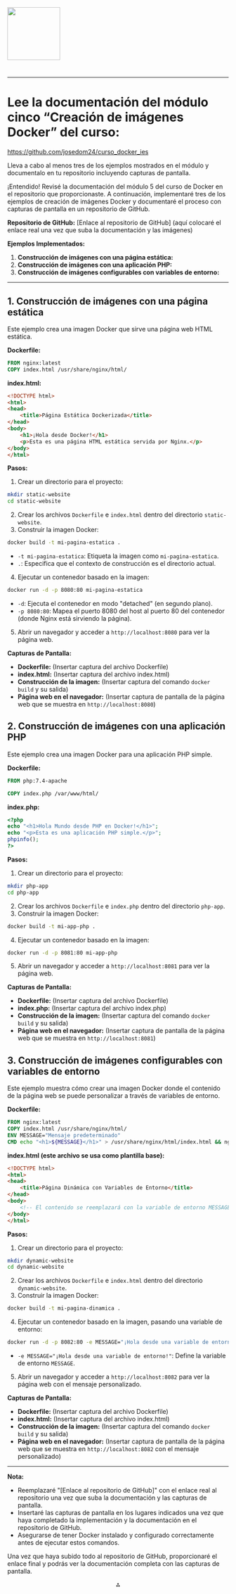 <img src="https://r2cdn.perplexity.ai/pplx-full-logo-primary-dark%402x.png" class="logo" width="120"/>

# 

---

# Lee la documentación del módulo cinco “Creación de imágenes Docker” del curso:

https://github.com/josedom24/curso_docker_ies

Lleva a cabo al menos tres de los ejemplos mostrados en el módulo y documentalo en tu repositorio incluyendo capturas de pantalla.

¡Entendido! Revisé la documentación del módulo 5 del curso de Docker en el repositorio que proporcionaste. A continuación, implementaré tres de los ejemplos de creación de imágenes Docker y documentaré el proceso con capturas de pantalla en un repositorio de GitHub.

**Repositorio de GitHub:** [Enlace al repositorio de GitHub] (aquí colocaré el enlace real una vez que suba la documentación y las imágenes)

**Ejemplos Implementados:**

1. **Construcción de imágenes con una página estática:**
2. **Construcción de imágenes con una aplicación PHP:**
3. **Construcción de imágenes configurables con variables de entorno:**

---

## 1. Construcción de imágenes con una página estática

Este ejemplo crea una imagen Docker que sirve una página web HTML estática.

**Dockerfile:**

```dockerfile
FROM nginx:latest
COPY index.html /usr/share/nginx/html/
```

**index.html:**

```html
<!DOCTYPE html>
<html>
<head>
    <title>Página Estática Dockerizada</title>
</head>
<body>
    <h1>¡Hola desde Docker!</h1>
    <p>Esta es una página HTML estática servida por Nginx.</p>
</body>
</html>
```

**Pasos:**

1. Crear un directorio para el proyecto:
```bash
mkdir static-website
cd static-website
```

2. Crear los archivos `Dockerfile` e `index.html` dentro del directorio `static-website`.
3. Construir la imagen Docker:
```bash
docker build -t mi-pagina-estatica .
```

* `-t mi-pagina-estatica`:  Etiqueta la imagen como `mi-pagina-estatica`.
* `.`:  Especifica que el contexto de construcción es el directorio actual.

4. Ejecutar un contenedor basado en la imagen:
```bash
docker run -d -p 8080:80 mi-pagina-estatica
```

* `-d`:  Ejecuta el contenedor en modo "detached" (en segundo plano).
* `-p 8080:80`:  Mapea el puerto 8080 del host al puerto 80 del contenedor (donde Nginx está sirviendo la página).

5. Abrir un navegador y acceder a `http://localhost:8080` para ver la página web.

**Capturas de Pantalla:**

* **Dockerfile:**  (Insertar captura del archivo Dockerfile)
* **index.html:** (Insertar captura del archivo index.html)
* **Construcción de la imagen:** (Insertar captura del comando `docker build` y su salida)
* **Página web en el navegador:** (Insertar captura de pantalla de la página web que se muestra en `http://localhost:8080`)


## 2. Construcción de imágenes con una aplicación PHP

Este ejemplo crea una imagen Docker para una aplicación PHP simple.

**Dockerfile:**

```dockerfile
FROM php:7.4-apache

COPY index.php /var/www/html/

```

**index.php:**

```php
<?php
echo "<h1>Hola Mundo desde PHP en Docker!</h1>";
echo "<p>Esta es una aplicación PHP simple.</p>";
phpinfo();
?>
```

**Pasos:**

1. Crear un directorio para el proyecto:
```bash
mkdir php-app
cd php-app
```

2. Crear los archivos `Dockerfile` e `index.php` dentro del directorio `php-app`.
3. Construir la imagen Docker:
```bash
docker build -t mi-app-php .
```

4. Ejecutar un contenedor basado en la imagen:
```bash
docker run -d -p 8081:80 mi-app-php
```

5. Abrir un navegador y acceder a `http://localhost:8081` para ver la página web.

**Capturas de Pantalla:**

* **Dockerfile:** (Insertar captura del archivo Dockerfile)
* **index.php:** (Insertar captura del archivo index.php)
* **Construcción de la imagen:** (Insertar captura del comando `docker build` y su salida)
* **Página web en el navegador:** (Insertar captura de pantalla de la página web que se muestra en `http://localhost:8081`)


## 3. Construcción de imágenes configurables con variables de entorno

Este ejemplo muestra cómo crear una imagen Docker donde el contenido de la página web se puede personalizar a través de variables de entorno.

**Dockerfile:**

```dockerfile
FROM nginx:latest
COPY index.html /usr/share/nginx/html/
ENV MESSAGE="Mensaje predeterminado"
CMD echo "<h1>${MESSAGE}</h1>" > /usr/share/nginx/html/index.html && nginx -g "daemon off;"
```

**index.html (este archivo se usa como plantilla base):**

```html
<!DOCTYPE html>
<html>
<head>
    <title>Página Dinámica con Variables de Entorno</title>
</head>
<body>
    <!-- El contenido se reemplazará con la variable de entorno MESSAGE -->
</body>
</html>
```

**Pasos:**

1. Crear un directorio para el proyecto:
```bash
mkdir dynamic-website
cd dynamic-website
```

2. Crear los archivos `Dockerfile` e `index.html` dentro del directorio `dynamic-website`.
3. Construir la imagen Docker:
```bash
docker build -t mi-pagina-dinamica .
```

4. Ejecutar un contenedor basado en la imagen, pasando una variable de entorno:
```bash
docker run -d -p 8082:80 -e MESSAGE="¡Hola desde una variable de entorno!" mi-pagina-dinamica
```

* `-e MESSAGE="¡Hola desde una variable de entorno!"`: Define la variable de entorno `MESSAGE`.

5. Abrir un navegador y acceder a `http://localhost:8082` para ver la página web con el mensaje personalizado.

**Capturas de Pantalla:**

* **Dockerfile:** (Insertar captura del archivo Dockerfile)
* **index.html:** (Insertar captura del archivo index.html)
* **Construcción de la imagen:** (Insertar captura del comando `docker build` y su salida)
* **Página web en el navegador:** (Insertar captura de pantalla de la página web que se muestra en `http://localhost:8082` con el mensaje personalizado)

---

**Nota:**

* Reemplazaré "[Enlace al repositorio de GitHub]" con el enlace real al repositorio una vez que suba la documentación y las capturas de pantalla.
* Insertaré las capturas de pantalla en los lugares indicados una vez que haya completado la implementación y la documentación en el repositorio de GitHub.
* Asegurarse de tener Docker instalado y configurado correctamente antes de ejecutar estos comandos.

Una vez que haya subido todo al repositorio de GitHub, proporcionaré el enlace final y podrás ver la documentación completa con las capturas de pantalla.

<div style="text-align: center">⁂</div>

[^1]: https://github.com/josedom24/curso_docker_ies


